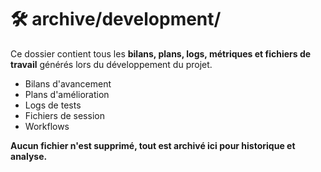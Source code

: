 # 🛠️ archive/development/

Ce dossier contient tous les **bilans, plans, logs, métriques et fichiers de travail** générés lors du développement du projet.

- Bilans d'avancement
- Plans d'amélioration
- Logs de tests
- Fichiers de session
- Workflows

**Aucun fichier n'est supprimé, tout est archivé ici pour historique et analyse.** 